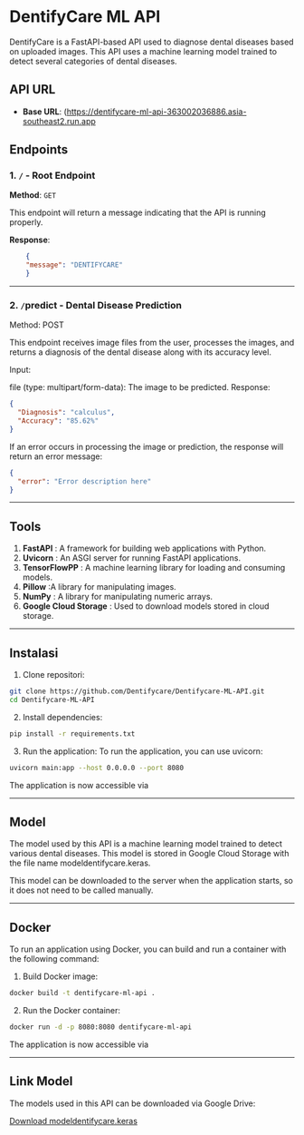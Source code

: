 # DentifyCare ML API
DentifyCare is a FastAPI-based API used to diagnose dental diseases based on uploaded images. This API uses a machine learning model trained to detect several categories of dental diseases.

## API URL

- **Base URL**: (https://dentifycare-ml-api-363002036886.asia-southeast2.run.app


## Endpoints

### 1. `/` - Root Endpoint

**Method**: `GET`

This endpoint will return a message indicating that the API is running properly.

**Response**:
```json
    {
    "message": "DENTIFYCARE"
    }
```
---
### 2. `/`predict - Dental Disease Prediction
Method: POST

This endpoint receives image files from the user, processes the images, and returns a diagnosis of the dental disease along with its accuracy level.

Input:

file (type: multipart/form-data): The image to be predicted.
Response:
```json
{
  "Diagnosis": "calculus",
  "Accuracy": "85.62%"
}
```
If an error occurs in processing the image or prediction, the response will return an error message:
```json
{
  "error": "Error description here"
}
```
---
## Tools
1. **FastAPI**               : A framework for building web applications with Python.
2. **Uvicorn**               : An ASGI server for running FastAPI applications.
3. **TensorFlowPP**          : A machine learning library for loading and consuming models.
4. **Pillow**                :A library for manipulating images.
5. **NumPy**                 : A library for manipulating numeric arrays.
6. **Google Cloud Storage**  : Used to download models stored in cloud storage.

---

## Instalasi
1. Clone repositori:
```bash
git clone https://github.com/Dentifycare/Dentifycare-ML-API.git
cd Dentifycare-ML-API
```
2. Install dependencies:
```bash
pip install -r requirements.txt
```
3. Run the application: To run the application, you can use uvicorn:
```bash
uvicorn main:app --host 0.0.0.0 --port 8080
```
The application is now accessible via 

---

## Model
The model used by this API is a machine learning model trained to detect various dental diseases. This model is stored in Google Cloud Storage with the file name modeldentifycare.keras.

This model can be downloaded to the server when the application starts, so it does not need to be called manually.

---

## Docker
To run an application using Docker, you can build and run a container with the following command:

1. Build Docker image:
```bash
docker build -t dentifycare-ml-api .
```
2. Run the Docker container:
```bash
docker run -d -p 8080:8080 dentifycare-ml-api
```
The application is now accessible via 

---

## Link Model

The models used in this API can be downloaded via Google Drive:

[Download modeldentifycare.keras](https://drive.google.com/file/d/1-39RTzx1TgT9jJWFaKJOUL6rpVQWg8dD/view?usp=drive_link)








